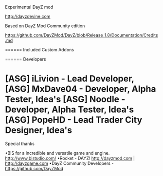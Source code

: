 Experimental DayZ mod 

http://dayzdevine.com

Based on DayZ Mod Community edition

https://github.com/DayZMod/DayZ/blob/Release_1.8/Documentation/Credits.md

======
Included Custom Addons

======
Developers

[ASG] iLivion - Lead Developer,
[ASG] MxDave04 - Developer, Alpha Tester, Idea's
[ASG] Noodle - Developer, Alpha Tester, Idea's
[ASG] PopeHD - Lead Trader City Designer, Idea's
======
Special thanks

•BIS for a incredible and versatile game and engine. http://www.bistudio.com/ 
•Rocket - DAYZ! http://dayzmod.com | http://dayzgame.com 
•DayZ Community Developers - https://github.com/DayZMod 

